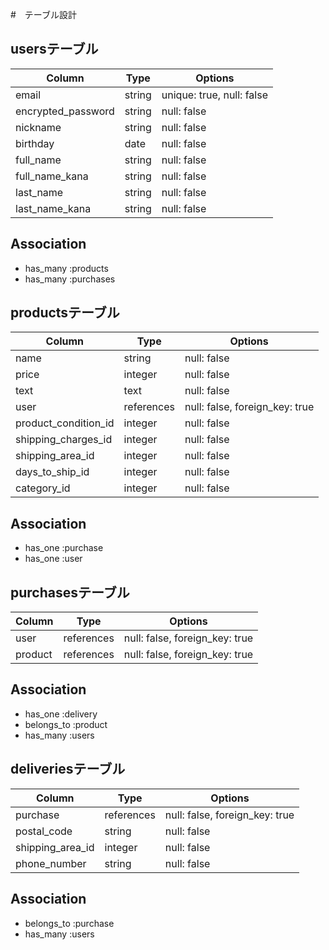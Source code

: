 #　テーブル設計

## usersテーブル

| Column             | Type   | Options                   |
| ------------------ | ------ | ------------------------- |
| email              | string | unique: true, null: false |
| encrypted_password | string | null: false               |
| nickname           | string | null: false               |
| birthday           | date   | null: false               |
| full_name          | string | null: false               |
| full_name_kana     | string | null: false               |
| last_name          | string | null: false               |
| last_name_kana     | string | null: false               |
 
## Association
- has_many :products
- has_many :purchases

## productsテーブル

| Column               | Type        | Options                        |
| -------------------- | ----------- | ------------------------------ |
| name                 | string      | null: false                    |
| price                | integer     | null: false                    |
| text                 | text        | null: false                    |
| user                 | references  | null: false, foreign_key: true |
| product_condition_id | integer     | null: false                    |
| shipping_charges_id  | integer     | null: false                    |
| shipping_area_id     | integer     | null: false                    |
| days_to_ship_id      | integer     | null: false                    |
| category_id          | integer     | null: false                    |

## Association
- has_one :purchase
- has_one :user


## purchasesテーブル

| Column   | Type       | Options                         |
| -------- | ---------- | ------------------------------- |
| user     | references | null: false, foreign_key: true  |
| product  | references | null: false, foreign_key: true  |

## Association
- has_one :delivery
- belongs_to :product
- has_many :users


## deliveriesテーブル

| Column                | Type       | Options                        |
| --------------------- | ---------- | ------------------------------ |
| purchase              | references | null: false, foreign_key: true |
| postal_code           | string     | null: false                    |
| shipping_area_id      | integer    | null: false                    |
| phone_number          | string     | null: false                    |

## Association
- belongs_to :purchase
- has_many :users


